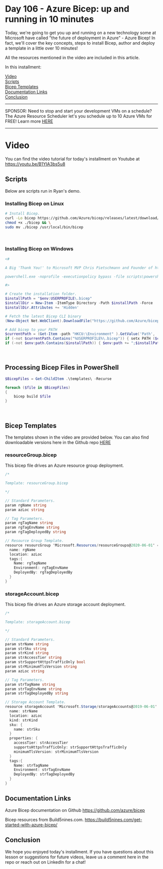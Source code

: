 # Day 106 - Azure Bicep: up and running in 10 minutes

Today, we're going to get you up and running on a new technology some at Microsoft have called "the future of deployment in Azure" - Azure Bicep! In fact, we'll cover the key concepts, steps to install Bicep, author and deploy a template in a little over 10 minutes!

All the resources mentioned in the video are included in this article.

In this installment:

[Video](#video) </br>
[Scripts](#scripts) </br>
[Bicep Templates](#bicep-templates) </br>
[Documentation Links](#documentation-links) </br>
[Conclusion](#conclusion) </br>

***
SPONSOR: Need to stop and start your development VMs on a schedule? The Azure Resource Scheduler let's you schedule up to 10 Azure VMs for FREE! Learn more [HERE](https://azuremarketplace.microsoft.com/en-us/marketplace/apps/lumagatena.resourcescheduler?tab=Overview)
***

# Video

You can find the video tutorial for today's installment on Youtube at https://youtu.be/B1YIA3bs5u8

## Scripts

Below are scripts run in Ryan's demo.

### Installing Bicep on Linux

```bash
# Install Bicep.
curl -Lo bicep https://github.com/Azure/bicep/releases/latest/download/bicep-linux-x64 && \
chmod +x ./bicep && \
sudo mv ./bicep /usr/local/bin/bicep
```

</br>

### Installing Bicep on Windows

```powershell
<#

A Big 'Thank You!' to Microsoft MVP Chris Pietschmann and Founder of https://build5nines.com

powershell.exe -noprofile -executionpolicy bypass -file scripts\powershell\install-bicep.ps1

#>

# Create the installation folder.
$installPath = "$env:USERPROFILE\.bicep"
$installDir = New-Item -ItemType Directory -Path $installPath -Force
$installDir.Attributes += 'Hidden'

# Fetch the latest Bicep CLI binary
(New-Object Net.WebClient).DownloadFile("https://github.com/Azure/bicep/releases/latest/download/bicep-win-x64.exe", "$installPath\bicep.exe")

# Add bicep to your PATH
$currentPath = (Get-Item -path "HKCU:\Environment" ).GetValue('Path', '', 'DoNotExpandEnvironmentNames')
if (-not $currentPath.Contains("%USERPROFILE%\.bicep")) { setx PATH ($currentPath + ";%USERPROFILE%\.bicep") }
if (-not $env:path.Contains($installPath)) { $env:path += ";$installPath" }
```

</br>

## Processing Bicep Files in PowerShell

```powershell
$BicepFiles = Get-ChildItem .\templates\ -Recurse 

foreach ($file in $BicepFiles)
{
    bicep build $file
}     
```

</br>

## Bicep Templates

The templates shown in the video are provided below. You can also find downloadable versions here in the Github repo [HERE](/resources/day106/)

### resourceGroup.bicep

This bicep file drives an Azure resource group deployment.

```c#
/*

Template: resourceGroup.bicep

*/

// Standard Parameters.
param rgName string
param azLoc string

// Tag Parameters.
param rgTagName string
param rgTagEnvName string
param rgTagDeployedBy string

// Resource Group Template.
resource resourcGroup 'Microsoft.Resources/resourceGroups@2020-06-01' = {
  name: rgName
  location: azLoc
  tags:{
    Name: rgTagName
    Environment: rgTagEnvName
    DeployedBy: rgTagDeployedBy
  }
}
```

### storageAccount.bicep

This bicep file drives an Azure storage account deployment.

```c#
/*

Template: storageAccount.bicep

*/

// Standard Parameters.
param strName string
param strSku string
param strKind string
param strAccessTier string
param strSupportHttpsTrafficOnly bool
param strMinimumTlsVersion string
param azLoc string

// Tag Parameters.
param strTagName string
param strTagEnvName string
param strTagDeployedBy string

// Storage Account Template.
resource storageAccount 'Microsoft.Storage/storageAccounts@2019-06-01' = {
  name: strName
  location: azLoc
  kind: strKind
  sku: {
    name: strSku
  }
  properties: {
    accessTier: strAccessTier
    supportsHttpsTrafficOnly: strSupportHttpsTrafficOnly
    minimumTlsVersion: strMinimumTlsVersion
  }
  tags:{
    Name: strTagName
    Environment: strTagEnvName
    DeployedBy: strTagDeployedBy
  }
}
```

## Documentation Links

Azure Bicep documentation on Github
https://github.com/azure/bicep

Bicep resources from Build5nines.com.
https://build5nines.com/get-started-with-azure-bicep/

## Conclusion

We hope you enjoyed today's installment. If you have questions about this lesson or suggestions for future videos, leave us a comment here in the repo or reach out on LinkedIn for a chat!
